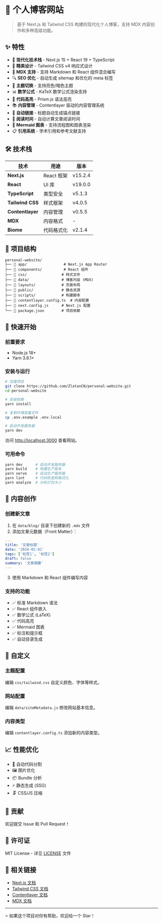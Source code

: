 # 🌟 个人博客网站

> 基于 Next.js 和 Tailwind CSS 构建的现代化个人博客，支持 MDX 内容创作和多种高级功能。

## ✨ 特性

- 🚀 **现代化技术栈** - Next.js 15 + React 19 + TypeScript
- 🎨 **精美设计** - Tailwind CSS v4 响应式设计
- 📝 **MDX 支持** - 支持 Markdown 和 React 组件混合编写
- 🔍 **SEO 优化** - 自动生成 sitemap 和优化的 meta 标签
- 🌙 **主题切换** - 支持亮色/暗色主题
- 📊 **数学公式** - KaTeX 数学公式渲染支持
- 🎯 **代码高亮** - Prism.js 语法高亮
- 📚 **内容管理** - Contentlayer 驱动的内容管理系统
- 🔗 **自动链接** - 标题自动生成锚点链接
- 📖 **阅读时间** - 自动计算文章阅读时间
- 🎨 **Mermaid 图表** - 支持流程图和图表渲染
- 📋 **引用系统** - 学术引用和参考文献支持

## 🛠️ 技术栈

| 技术 | 用途 | 版本 |
|------|------|------|
| **Next.js** | React 框架 | v15.2.4 |
| **React** | UI 库 | v19.0.0 |
| **TypeScript** | 类型安全 | v5.1.3 |
| **Tailwind CSS** | 样式框架 | v4.0.5 |
| **Contentlayer** | 内容管理 | v0.5.5 |
| **MDX** | 内容格式 | - |
| **Biome** | 代码格式化 | v2.1.4 |

## 📂 项目结构

```
personal-website/
├── 📁 app/                 # Next.js App Router
├── 📁 components/          # React 组件
├── 📁 css/                # 样式文件
├── 📁 data/               # 博客内容 (MDX)
├── 📁 layouts/            # 页面布局
├── 📁 public/             # 静态资源
├── 📁 scripts/            # 构建脚本
├── 📄 contentlayer.config.ts  # 内容配置
├── 📄 next.config.js      # Next.js 配置
└── 📄 package.json        # 项目依赖
```

## 🚀 快速开始

### 前置要求

- Node.js 18+
- Yarn 3.6.1+

### 安装与运行

```bash
# 克隆项目
git clone https://github.com/ZlatanCN/personal-website.git
cd personal-website

# 安装依赖
yarn install

# 复制环境变量文件
cp .env.example .env.local

# 启动开发服务器
yarn dev
```

访问 [http://localhost:3000](http://localhost:3000) 查看网站。

### 可用命令

```bash
yarn dev      # 启动开发服务器
yarn build    # 构建生产版本
yarn serve    # 启动生产服务器
yarn lint     # 代码检查和格式化
yarn analyze  # 分析打包大小
```

## 📝 内容创作

### 创建新文章

1. 在 `data/blog/` 目录下创建新的 `.mdx` 文件
2. 添加文章元数据（Front Matter）：

```yaml
---
title: '文章标题'
date: '2024-01-01'
tags: ['标签1', '标签2']
draft: false
summary: '文章摘要'
---
```

3. 使用 Markdown 和 React 组件编写内容

### 支持的功能

- ✅ 标准 Markdown 语法
- ✅ React 组件嵌入
- ✅ 数学公式 (LaTeX)
- ✅ 代码高亮
- ✅ Mermaid 图表
- ✅ 标注和提示框
- ✅ 自动目录生成

## 🎨 自定义

### 主题配置

编辑 `css/tailwind.css` 自定义颜色、字体等样式。

### 网站配置

编辑 `data/siteMetadata.js` 修改网站基本信息。

### 内容类型

编辑 `contentlayer.config.ts` 添加新的内容类型。

## 📈 性能优化

- 🔄 自动代码分割
- 🖼️ 图片优化
- 📦 Bundle 分析
- ⚡ 静态生成 (SSG)
- 🗜️ CSS/JS 压缩

## 🤝 贡献

欢迎提交 Issue 和 Pull Request！

## 📄 许可证

MIT License - 详见 [LICENSE](LICENSE) 文件

## 🔗 相关链接

- [Next.js 文档](https://nextjs.org/docs)
- [Tailwind CSS 文档](https://tailwindcss.com/docs)
- [Contentlayer 文档](https://contentlayer.dev/docs)
- [MDX 文档](https://mdxjs.com/docs/)

---

⭐ 如果这个项目对你有帮助，欢迎给一个 Star！